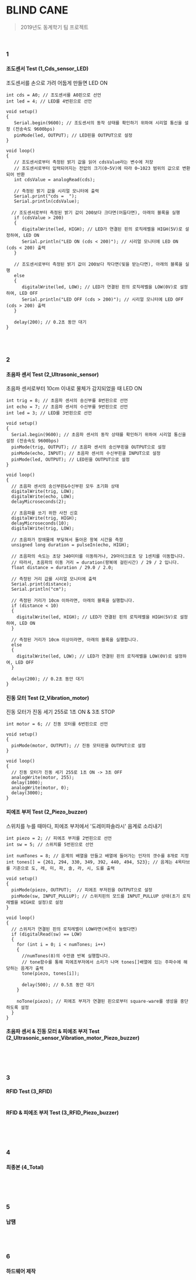 # BLIND CANE
> 2019년도 동계학기 팀 프로젝트

<br/>

### 1

#### 조도센서 Test (1_Cds_sensor_LED)
조도센서를 손으로 가려 어둡게 만들면 LED ON

```
int cds = A0; // 조도센서를 A0핀으로 선언
int led = 4; // LED를 4번핀으로 선언
 
void setup() 
{
   Serial.begin(9600); // 조도센서의 동작 상태를 확인하기 위하여 시리얼 통신을 설정 (전송속도 9600bps)
   pinMode(led, OUTPUT); // LED핀을 OUTPUT으로 설정
}
 
void loop() 
{
   // 조도센서로부터 측정된 밝기 값을 읽어 cdsValue라는 변수에 저장
   // 조도센서로부터 입력되어지는 전압의 크기(0~5V)에 따라 0~1023 범위의 값으로 변환되어 반환
   int cdsValue = analogRead(cds);

   // 측정된 밝기 값을 시리얼 모니터에 출력
   Serial.print("cds =  ");
   Serial.println(cdsValue);
 
  // 조도센서로부터 측정된 밝기 값이 200보다 크다면(어둡다면), 아래의 블록을 실행
   if (cdsValue > 200) 
   {
      digitalWrite(led, HIGH); // LED가 연결된 핀의 로직레벨을 HIGH(5V)로 설정하여, LED ON
      Serial.println("LED ON (cds < 200)"); // 시리얼 모니터에 LED ON (cds < 200) 출력
   }
 
   // 조도센서로부터 측정된 밝기 값이 200보다 작다면(빛을 받는다면), 아래의 블록을 실행
   else 
   {
      digitalWrite(led, LOW); // LED가 연결된 핀의 로직레벨을 LOW(0V)로 설정하여, LED OFF
      Serial.println("LED OFF (cds > 200)"); // 시리얼 모니터에 LED OFF (cds > 200) 출력
   }

   delay(200); // 0.2초 동안 대기
}
```

<br/>

<br/>

### 2

#### 초음파 센서 Test (2_Ultrasonic_sensor)
초음파 센서로부터 10cm 이내로 물체가 감지되었을 때 LED ON

```
int trig = 8; // 초음파 센서의 송신부를 8번핀으로 선언
int echo = 7; // 초음파 센서의 수신부를 9번핀으로 선언
int led = 3; // LED를 3번핀으로 선언
 
void setup() 
{
  Serial.begin(9600); // 초음파 센서의 동작 상태를 확인하기 위하여 시리얼 통신을 설정 (전송속도 9600bps)
  pinMode(trig, OUTPUT); // 초음파 센서의 송신부핀을 OUTPUT으로 설정
  pinMode(echo, INPUT); // 초음파 센서의 수신부핀을 INPUT으로 설정
  pinMode(led, OUTPUT); // LED핀을 OUTPUT으로 설정
}

void loop() 
{
  // 초음파 센서의 송신부핀&수신부핀 모두 초기화 상태
  digitalWrite(trig, LOW);
  digitalWrite(echo, LOW);
  delayMicroseconds(2);

  // 초음파를 쏘기 위한 사전 신호
  digitalWrite(trig, HIGH);
  delayMicroseconds(10);
  digitalWrite(trig, LOW);
 
  // 초음파가 장애물에 부딪혀서 돌아온 왕복 시간을 측정
  unsigned long duration = pulseIn(echo, HIGH);
 
  // 초음파의 속도는 초당 340미터를 이동하거나, 29마이크로초 당 1센치를 이동합니다.
  // 따라서, 초음파의 이동 거리 = duration(왕복에 걸린시간) / 29 / 2 입니다.
  float distance = duration / 29.0 / 2.0;
 
  // 측정된 거리 값를 시리얼 모니터에 출력
  Serial.print(distance);
  Serial.println("cm");
 
  // 측정된 거리가 10cm 이하라면, 아래의 블록을 실행합니다.
  if (distance < 10) 
  {
    digitalWrite(led, HIGH); // LED가 연결된 핀의 로직레벨을 HIGH(5V)로 설정하여, LED ON
  }

  // 측정된 거리가 10cm 이상이라면, 아래의 블록을 실행합니다.
  else 
  {
    digitalWrite(led, LOW); // LED가 연결된 핀의 로직레벨을 LOW(0V)로 설정하여, LED OFF
  }

  delay(200); // 0.2초 동안 대기
}
```


#### 진동 모터 Test (2_Vibration_motor)
진동 모터가 진동 세기 255로 1초 ON & 3초 STOP

```
int motor = 6; // 진동 모터를 6번핀으로 선언

void setup() 
{
  pinMode(motor, OUTPUT); // 진동 모터핀을 OUTPUT으로 설정
}

void loop() 
{
  // 진동 모터가 진동 세기 255로 1초 ON -> 3초 OFF
  analogWrite(motor, 255);
  delay(1000);
  analogWrite(motor, 0);
  delay(3000);
}
```


#### 피에조 부저 Test (2_Piezo_buzzer)
스위치를 누를 때마다, 피에조 부저에서 '도레미파솔라시' 음계로 소리내기

```
int piezo = 2; // 피에조 부저를 2번핀으로 선언
int sw = 5; // 스위치를 5번핀으로 선언

int numTones = 8; // 음계의 배열을 만들고 배열에 들어가는 인자의 갯수를 8개로 지정
int tones[] = {261, 294, 330, 349, 392, 440, 494, 523}; // 음계는 4옥타브를 기준으로 도, 레, 미, 파, 솔, 라, 시, 도를 출력
 
void setup() 
{
  pinMode(piezo, OUTPUT);  // 피에조 부저핀을 OUTPUT으로 설정
  pinMode(sw, INPUT_PULLUP); // 스위치핀의 모드를 INPUT_PULLUP 상태(초기 로직레벨을 HIGH로 설정)로 설정
}
 
void loop() 
{
  // 스위치가 연결된 핀의 로직레벨이 LOW라면(버튼이 눌렸다면)
  if (digitalRead(sw) == LOW) 
  {
    for (int i = 0; i < numTones; i++) 
    {
      //numTones(8)의 수만큼 반복 실행합니다.
      // tone함수를 통해 피에조부저에서 소리가 나며 tones[]배열에 있는 주파수에 해당하는 음계가 출력
      tone(piezo, tones[i]);

      delay(500); // 0.5초 동안 대기
    }

    noTone(piezo); // 피에조 부저가 연결된 핀으로부터 square-ware를 생성을 중단하도록 설정
  }
}
```


#### 초음파 센서 & 진동 모터 & 피에조 부저 Test (2_Ultrasonic_sensor_Vibration_motor_Piezo_buzzer)

```

```

<br/>

<br/>

### 3

#### RFID Test (3_RFID)


```

```

#### RFID & 피에조 부저 Test (3_RFID_Piezo_buzzer)


```

```

<br/>

<br/>

### 4

#### 최종본 (4_Total)


```

```

<br/>

<br/>

### 5

#### 납땜

<br/>

<br/>

### 6

#### 하드웨어 제작

<br/>
